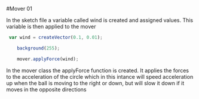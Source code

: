 #Mover 01

In the sketch file a variable called wind is created and assigned values. This variable is then applied to the mover
```js
 var wind = createVector(0.1, 0.01);

    background(255);

    mover.applyForce(wind);
```

In the mover class the applyForce function is created. It applies the forces to the acceleration of the circle which in this intance will speed acceleration up when the ball is moving to the right or down, but will slow it down if it moves in the opposite directions
